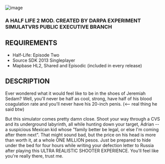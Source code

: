![image](https://cdn.discordapp.com/attachments/1039953971898499135/1201613744850092103/image.png?ex=65ca7501&is=65b80001&hm=6621b59279e241da55ca6215b3529ba6589c5e8edadbb6fcd04ec49280ff5923&)

### A HALF LIFE 2 MOD. CREATED BY DARPA EXPERIMENT SIMULATVRS PUBLIC EXECUTIVE BRANCH

## REQUIREMENTS
- Half-Life: Episode Two
- Source SDK 2013 Singleplayer
- Mapbase HL2, Shared and Episodic (included in every release)

## DESCRIPTION

Ever wondered what it would feel like to be in the shoes of Jeremiah Sedam? Well, you'll never be half as cool, strong, have half of his blood coagulation rate and you'll never have his 20-inch penis. (<-- real thing he said btw)

But this simulator comes pretty damn close. Shoot your way through a CVS and its underground labyrinth, all while hunting down your target, Adrian -- a suspicious Mexican kid whose "family better be legal, or else I'm coming after them next". That might sound bad, but the price on his head is more than worth it, at a whole ONE MILLION pesos. Just be prepared to hide under the bed for four hours while writing your defection letter to Russia after playing this ULTRA REALISTIC SHOOTER EXPERIENCE. You'll feel like you're really there, trust me.
